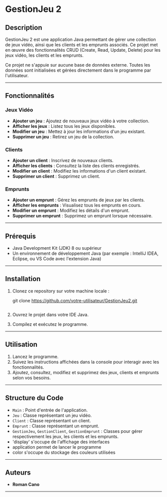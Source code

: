 # GestionJeu 2

## Description
GestionJeu 2 est une application Java permettant de gérer une collection de jeux vidéo, ainsi que les clients et les emprunts associés. Ce projet met en œuvre des fonctionnalités CRUD (Create, Read, Update, Delete) pour les jeux vidéo, les clients et les emprunts.

Ce projet ne s'appuie sur aucune base de données externe. Toutes les données sont initialisées et gérées directement dans le programme par l'utilisateur.

---

## Fonctionnalités

### Jeux Vidéo
- **Ajouter un jeu** : Ajoutez de nouveaux jeux vidéo à votre collection.
- **Afficher les jeux** : Listez tous les jeux disponibles.
- **Modifier un jeu** : Mettez à jour les informations d'un jeu existant.
- **Supprimer un jeu** : Retirez un jeu de la collection.

### Clients
- **Ajouter un client** : Inscrivez de nouveaux clients.
- **Afficher les clients** : Consultez la liste des clients enregistrés.
- **Modifier un client** : Modifiez les informations d'un client existant.
- **Supprimer un client** : Supprimez un client.

### Emprunts
- **Ajouter un emprunt** : Gérez les emprunts de jeux par les clients.
- **Afficher les emprunts** : Visualisez tous les emprunts en cours.
- **Modifier un emprunt** : Modifiez les détails d'un emprunt.
- **Supprimer un emprunt** : Supprimez un emprunt lorsque nécessaire.

---

## Prérequis
- Java Development Kit (JDK) 8 ou supérieur
- Un environnement de développement Java (par exemple : IntelliJ IDEA, Eclipse, ou VS Code avec l'extension Java)

---

## Installation
1. Clonez ce repository sur votre machine locale :
   
   git clone https://github.com/votre-utilisateur/GestionJeu2.git
   ```

2. Ouvrez le projet dans votre IDE Java.

3. Compilez et exécutez le programme.

---

## Utilisation
1. Lancez le programme.
2. Suivez les instructions affichées dans la console pour interagir avec les fonctionnalités.
3. Ajoutez, consultez, modifiez et supprimez des jeux, clients et emprunts selon vos besoins.

---

## Structure du Code
- `Main` : Point d'entrée de l'application.
- `Jeu` : Classe représentant un jeu vidéo.
- `Client` : Classe représentant un client.
- `Emprunt` : Classe représentant un emprunt.
- `GestionJeu`, `GestionClient`, `GestionEmprunt` : Classes pour gérer respectivement les jeux, les clients et les emprunts.
- 'display'  s'occupe de l'affichage des interfaces
- application permet de lancer le programme
- color s'occupe du stockage des couleurs utilisées

---



## Auteurs
- **Roman Cano**

---


